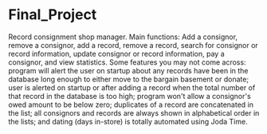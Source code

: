 # Final_Project

Record consignment shop manager. Main functions: Add a consignor, remove a consignor, add a record, remove a record, search for consignor or record information, update consignor or record information, pay a consignor, and view statistics. Some features you may not come across: program will alert the user on startup about any records have been in the database long enough to either move to the bargain basement or donate; user is alerted on startup or after adding a record when the total number of that record in the database is too high; program won't allow a consignor's owed amount to be below zero; duplicates of a record are concatenated in the list; all consignors and records are always shown in alphabetical order in the lists; and dating (days in-store) is totally automated using Joda Time.
